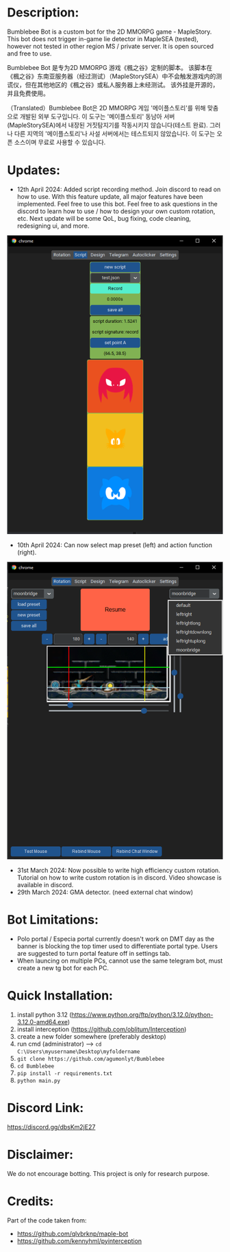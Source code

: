 # Description: 
Bumblebee Bot is a custom bot for the 2D MMORPG game - MapleStory.  
This bot does not trigger in-game lie detector in MapleSEA (tested), however not tested in other region MS / private server. 
It is open sourced and free to use. 

Bumblebee Bot 是专为2D MMORPG 游戏《楓之谷》定制的脚本。
该脚本在《楓之谷》东南亚服务器（经过测试）（MapleStorySEA）中不会触发游戏内的测谎仪，但在其他地区的《楓之谷》或私人服务器上未经测试。
该外挂是开源的，并且免费使用。

（Translated）Bumblebee Bot은 2D MMORPG 게임 '메이플스토리'를 위해 맞춤으로 개발된 외부 도구입니다. 이 도구는 '메이플스토리' 동남아 서버(MapleStorySEA)에서 내장된 거짓탐지기를 작동시키지 않습니다(테스트 완료). 그러나 다른 지역의 '메이플스토리'나 사설 서버에서는 테스트되지 않았습니다. 이 도구는 오픈 소스이며 무료로 사용할 수 있습니다.

# Updates:
- 12th April 2024: Added script recording method. Join discord to read on how to use. With this feature update, all major features have been implemented. Feel free to use this bot. Feel free to ask questions in the discord to learn how to use / how to design your own custom rotation, etc. Next update will be some QoL, bug fixing, code cleaning, redesigning ui, and more. 

![BUMBLEBEEBOT!](assets/bumblebeebot2.png)
- 10th April 2024: Can now select map preset (left) and action function (right). 

![BUMBLEBEEBOT!](assets/bumblebeebot.png)
- 31st March 2024: Now possible to write high efficiency custom rotation. Tutorial on how to write custom rotation is in discord. Video showcase is available in discord. 
- 29th March 2024: GMA detector. (need external chat window)

# Bot Limitations:
- Polo portal / Especia portal currently doesn't work on DMT day as the banner is blocking the top timer used to differentiate portal type. Users are suggested to turn portal feature off in settings tab. 
- When launcing on multiple PCs, cannot use the same telegram bot, must create a new tg bot for each PC. 

# Quick Installation:
1. install python 3.12 (https://www.python.org/ftp/python/3.12.0/python-3.12.0-amd64.exe)
2. install interception (https://github.com/oblitum/Interception)
3. create a new folder somewhere (preferably desktop)
4. run cmd (administrator) --> `cd C:\Users\myusername\Desktop\myfoldername`
5. `git clone https://github.com/agumonlyt/Bumblebee`
6. `cd Bumblebee`
7. `pip install -r requirements.txt`
8. `python main.py`

# Discord Link: 
https://discord.gg/dbsKm2jE27

# Disclaimer:
We do not encourage botting. This project is only for research purpose. 

# Credits:
Part of the code taken from:
- https://github.com/qlvbrknp/maple-bot
- https://github.com/kennyhml/pyinterception
